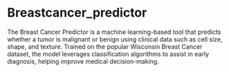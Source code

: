 # Breastcancer_predictor
The Breast Cancer Predictor is a machine learning-based tool that predicts whether a tumor is malignant or benign using clinical data such as cell size, shape, and texture. Trained on the popular Wisconsin Breast Cancer dataset, the model leverages classification algorithms to assist in early diagnosis, helping improve medical decision-making.

